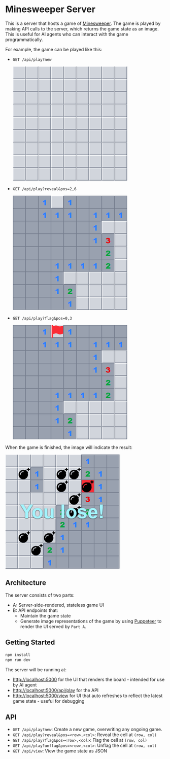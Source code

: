 # Minesweeper Server

This is a server that hosts a game of [Minesweeper](<https://en.wikipedia.org/wiki/Minesweeper_(video_game)>). The game is played by making API calls to the server, which returns the game state as an image. This is useful for AI agents who can interact with the game programmatically.

For example, the game can be played like this:

- `GET /api/play?new`

  ![Screenshot of game play](static/new.png?raw=true)

- `GET /api/play?reveal&pos=2,6`

  ![Screenshot of game play](static/unflag.png?raw=true)

- `GET /api/play?flag&pos=0,3`

  ![Screenshot of game play](static/flag.png?raw=true)

When the game is finished, the image will indicate the result:

![Screenshot of game play](static/lose.png?raw=true)

## Architecture

The server consists of two parts:

- A: Server-side-rendered, stateless game UI
- B: API endpoints that:
  - Maintain the game state
  - Generate image representations of the game by using [Puppeteer](https://pptr.dev/) to render the UI served by `Part A`.

## Getting Started

```bash
npm install
npm run dev
```

The server will be running at:

- [http://localhost:5000](http://localhost:5000) for the UI that renders the board - intended for use by AI agent
- [http://localhost:5000/api/play](http://localhost:5000/api/play) for the API
- [http://localhost:5000/view](http://localhost:5000/view) for UI that auto refreshes to reflect the latest game state - useful for debugging

## API

- `GET /api/play?new`: Create a new game, overwriting any ongoing game.
- `GET /api/play?reveal&pos=<row>,<col>`: Reveal the cell at `(row, col)`
- `GET /api/play?flag&pos=<row>,<col>`: Flag the cell at `(row, col)`
- `GET /api/play?unflag&pos=<row>,<col>`: Unflag the cell at `(row, col)`
- `GET /api/view`: View the game state as JSON
